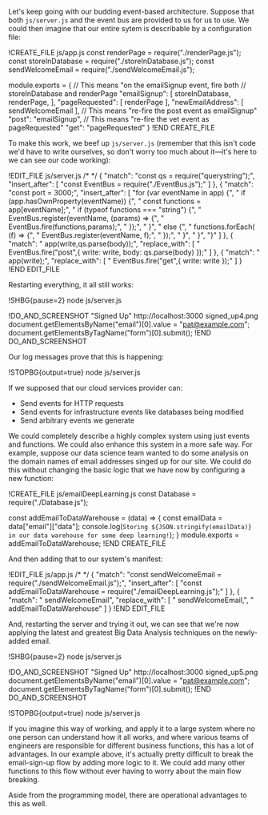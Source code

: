 Let's keep going with our budding event-based architecture.  Suppose that both `js/server.js` and the event bus are provided to
us for us to use.  We could then imagine that our entire sytem is describable by a configuration file:

!CREATE_FILE js/app.js
const renderPage       = require("./renderPage.js");
const storeInDatabase  = require("./storeInDatabase.js");
const sendWelcomeEmail = require("./sendWelcomeEmail.js");

module.exports = {
  // This means "on the emailSignup event, fire both
  // storeInDatabase and renderPage
  "emailSignup": [
    storeInDatabase,
    renderPage,
  ],
  "pageRequested": [
    renderPage
  ],
  "newEmailAddress": [
    sendWelcomeEmail
  ],
  // This means "re-fire the post event as emailSignup"
  "post": "emailSignup",
  // This means "re-fire the vet event as pageRequested"
  "get": "pageRequested"
}
!END CREATE_FILE

To make this work, we beef up `js/server.js` (remember that this isn't code we'd have to write ourselves, so don't worry too
much about it—it's here to we can see our code working):

!EDIT_FILE js/server.js /* */
{
  "match": "const qs   = require(\"querystring\");",
  "insert_after": [
    "const EventBus = require(\"./EventBus.js\");"
  ]
},
{
  "match": "const port     = 3000;",
  "insert_after": [
    "for (var eventName in app) {",
    "  if (app.hasOwnProperty(eventName)) {",
    "    const functions = app[eventName];",
    "    if (typeof functions === \"string\") {",
    "      EventBus.register(eventName, (params) => {",
    "        EventBus.fire(functions,params);",
    "      });",
    "    }",
    "    else {",
    "      functions.forEach( (f) => {",
    "        EventBus.register(eventName, f);",
    "      });",
    "    }",
    "  }",
    "}"
  ]
},
{
  "match": "      app(write,qs.parse(body));",
  "replace_with": [
    "      EventBus.fire(\"post\",{ write: write, body: qs.parse(body) });"
  ]
},
{
  "match": "    app(write);",
  "replace_with": [
    "    EventBus.fire(\"get\",{ write: write });"
  ]
}
!END EDIT_FILE

Restarting everything, it all still works:

!SHBG{pause=2} node js/server.js

!DO_AND_SCREENSHOT "Signed Up" http://localhost:3000 signed_up4.png
document.getElementsByName("email")[0].value = "pat@example.com";
document.getElementsByTagName("form")[0].submit();
!END DO_AND_SCREENSHOT

Our log messages prove that this is happening:

!STOPBG{output=true} node js/server.js

If we supposed that our cloud services provider can:

* Send events for HTTP requests
* Send events for infrastructure events like databases being modified
* Send arbitrary events we generate

We could completely describe a highly complex system using just events and functions.  We could also enhance this system in a
more safe way.  For example, suppose our data science team wanted to do some analysis on the domain names of email addresses
singed up for our site.  We could do this without changing the basic logic that we have now by configuring a new function:

!CREATE_FILE js/emailDeepLearning.js
const Database = require("./Database.js");

const addEmailToDataWarehouse = (data) => {
  const emailData = data["email"]["data"];
  console.log(`Storing ${JSON.stringify(emailData)} in our data warehouse for some deep learning!`);
}
module.exports = addEmailToDataWarehouse;
!END CREATE_FILE

And then adding that to our system's manifest:

!EDIT_FILE js/app.js /* */
{
  "match": "const sendWelcomeEmail = require(\"./sendWelcomeEmail.js\");",
  "insert_after": [
    "const addEmailToDataWarehouse = require(\"./emailDeepLearning.js\");"
  ]
},
{
  "match": "    sendWelcomeEmail",
  "replace_with": [
    "    sendWelcomeEmail,",
    "    addEmailToDataWarehouse"
  ]
}
!END EDIT_FILE

And, restarting the server and trying it out, we can see that we're now applying the latest and greatest Big Data Analysis
techniques on the newly-added email.

!SHBG{pause=2} node js/server.js

!DO_AND_SCREENSHOT "Signed Up" http://localhost:3000 signed_up5.png
document.getElementsByName("email")[0].value = "pat@example.com";
document.getElementsByTagName("form")[0].submit();
!END DO_AND_SCREENSHOT

!STOPBG{output=true} node js/server.js

If you imagine this way of working, and apply it to a large system where no one person can understand how it all works, and where
various teams of engineers are responsible for different business functions, this has a lot of advantages.  In our example above,
it's actually pretty difficult to break the email-sign-up flow by adding more logic to it.  We could add many other
functions to this flow without ever having to worry about the main flow breaking.

Aside from the programming model, there are operational advantages to this as well.
